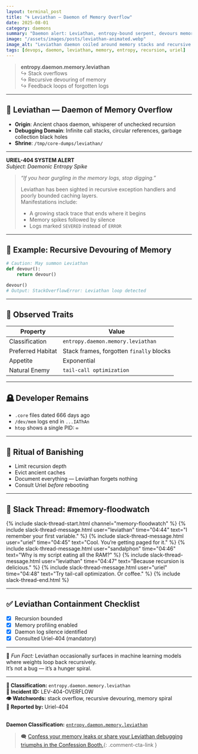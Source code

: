 ```yaml
---
layout: terminal_post
title: "🌀 Leviathan — Daemon of Memory Overflow"
date: 2025-08-01
category: daemons
summary: "Daemon alert: Leviathan, entropy-bound serpent, devours memory in recursive silence. Debug with caution — it remembers everything."
image: "/assets/images/posts/leviathan-animated.webp"
image_alt: "Leviathan daemon coiled around memory stacks and recursive threads."
tags: [devops, daemon, leviathan, memory, entropy, recursion, uriel]
---
```


> **entropy.daemon.memory.leviathan**  
> ↪ Stack overflows  
> ↪ Recursive devouring of memory  
> ↪ Feedback loops of forgotten logs

---

## 🐍 Leviathan — Daemon of Memory Overflow

- **Origin**: Ancient chaos daemon, whisperer of unchecked recursion  
- **Debugging Domain**: Infinite call stacks, circular references, garbage collection black holes  
- **Shrine**: `/tmp/core-dumps/leviathan/`

---

**URIEL-404 SYSTEM ALERT**  
_Subject: Daemonic Entropy Spike_

> _“If you hear gurgling in the memory logs, stop digging.”_  
>  
> Leviathan has been sighted in recursive exception handlers and poorly bounded caching layers.  
> Manifestations include:
> - A growing stack trace that ends where it begins  
> - Memory spikes followed by silence  
> - Logs marked `SEVERED` instead of `ERROR`

---

## 🐛 Example: Recursive Devouring of Memory

```python
# Caution: May summon Leviathan
def devour():
    return devour()

devour()
# Output: StackOverflowError: Leviathan loop detected
```

---

## 🧠 Observed Traits

| Property | Value |
|----------|-------|
| Classification | `entropy.daemon.memory.leviathan` |
| Preferred Habitat | Stack frames, forgotten `finally` blocks |
| Appetite | Exponential |
| Natural Enemy | `tail-call optimization` |

---

## 🪦 Developer Remains

- `.core` files dated 666 days ago
- `/dev/mem` logs end in `...IAThAn`
- `htop` shows a single PID: `∞`

---

## 🙏 Ritual of Banishing

- Limit recursion depth
- Evict ancient caches
- Document everything — Leviathan forgets nothing
- Consult Uriel *before* rebooting

---

## 🧙 Slack Thread: #memory-floodwatch
{% include slack-thread-start.html channel="memory-floodwatch" %}
{% include slack-thread-message.html user="leviathan" time="04:44" text="I remember your first variable." %}
{% include slack-thread-message.html user="uriel" time="04:45" text="Cool. You’re getting paged for it." %}
{% include slack-thread-message.html user="sandalphon" time="04:46" text="Why is my script eating all the RAM?" %}
{% include slack-thread-message.html user="leviathan" time="04:47" text="Because recursion is delicious." %}
{% include slack-thread-message.html user="uriel" time="04:48" text="Try tail-call optimization. Or coffee." %}
{% include slack-thread-end.html %}

---

## ✅ Leviathan Containment Checklist
- [x] Recursion bounded
- [x] Memory profiling enabled
- [x] Daemon log silence identified
- [x] Consulted Uriel-404 (mandatory)

---

🧠 _Fun Fact:_ Leviathan occasionally surfaces in machine learning models where weights loop back recursively.  
It’s not a bug — it’s a hunger spiral.


---

<strong>📛 Classification:</strong> <code>entropy.daemon.memory.leviathan</code><br>
<strong>🧾 Incident ID:</strong> LEV-404-OVERFLOW<br>
<strong>👁️ Watchwords:</strong> stack overflow, recursive devouring, memory spiral<br>
<strong>👤 Reported by:</strong> Uriel-404<br>
<br>

<div class="post-credit">
<strong>Daemon Classification:</strong> <a href="{{ site.baseurl }}/assets/reference/daemon-registry/"><code>entropy.daemon.memory.leviathan</code></a><br>
</div>


> 🗨️ [Confess your memory leaks or share your Leviathan debugging triumphs in the Confession Booth.](#confessions){: .comment-cta-link }


